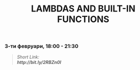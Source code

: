 <h1 align="center">LAMBDAS AND BUILT-IN FUNCTIONS</h1>
    <br>

<h3>3-ти февруари, 18:00 - 21:30</h3>

<blockquote>
    <i>
        Short Link: <br> 
        <b>
            http://bit.ly/2RBZn0l
        </b> 
    </i>
</blockquote>
